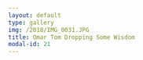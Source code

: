 ```yaml
---
layout: default
type: gallery
img: /2018/IMG_0031.JPG
title: Omar Tom Dropping Some Wisdom 
modal-id: 21 
---
```


